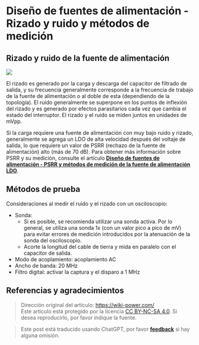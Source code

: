 # Diseño de fuentes de alimentación - Rizado y ruido y métodos de medición

## Rizado y ruido de la fuente de alimentación

![](https://img.wiki-power.com/d/wiki-media/img/20220708164040.png)

El rizado es generado por la carga y descarga del capacitor de filtrado de salida, y su frecuencia generalmente corresponde a la frecuencia de trabajo de la fuente de alimentación o al doble de esta (dependiendo de la topología). El ruido generalmente se superpone en los puntos de inflexión del rizado y es generado por efectos parasitarios cada vez que cambia el estado del interruptor. El rizado y el ruido se miden juntos en unidades de mVpp.

Si la carga requiere una fuente de alimentación con muy bajo ruido y rizado, generalmente se agrega un LDO de alta velocidad después del voltaje de salida, lo que requiere un valor de PSRR (rechazo de la fuente de alimentación) alto (más de 70 dB). Para obtener más información sobre PSRR y su medición, consulte el artículo [**Diseño de fuentes de alimentación - PSRR y métodos de medición de la fuente de alimentación LDO**](https://wiki-power.com/es/%E7%94%B5%E6%BA%90%E8%AE%BE%E8%AE%A1-LDO%E7%94%B5%E6%BA%90%E6%8A%91%E5%88%B6%E6%AF%94%EF%BC%88PSRR%EF%BC%89%E4%B8%8E%E6%B5%8B%E9%87%8F%E6%96%B9%E6%B3%95).

## Métodos de prueba

Consideraciones al medir el ruido y el rizado con un osciloscopio:

- Sonda:
  - Si es posible, se recomienda utilizar una sonda activa. Por lo general, se utiliza una sonda 1x (con un valor pico a pico de mV) para evitar errores de medición introducidos por la atenuación de la sonda del osciloscopio.
  - Acorte la longitud del cable de tierra y mida en paralelo con el capacitor de salida.
- Modo de acoplamiento: acoplamiento AC
- Ancho de banda: 20 MHz
- Filtro digital: activar la captura y el disparo a 1 MHz

## Referencias y agradecimientos

> Dirección original del artículo: <https://wiki-power.com/>  
> Este artículo está protegido por la licencia [CC BY-NC-SA 4.0](https://creativecommons.org/licenses/by/4.0/deed.zh). Si desea reproducirlo, por favor indique la fuente.

> Este post está traducido usando ChatGPT, por favor [**feedback**](https://github.com/linyuxuanlin/Wiki_MkDocs/issues/new) si hay alguna omisión.
